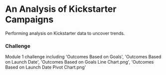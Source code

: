 # An Analysis of Kickstarter Campaigns
Performing analysis on Kickstarter data to uncover trends.
### Challenge
Module 1 challenge including 'Outcomes Based on Goals', 'Outcomes Based on Launch Date', 'Outcomes Based on Goals Line Chart.png', 'Outcomes Based on Launch Date Pivot Chart.png'
